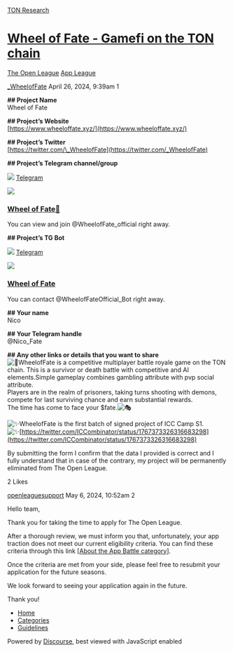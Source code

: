 [TON Research](/)

# [Wheel of Fate - Gamefi on the TON chain](/t/wheel-of-fate-gamefi-on-the-ton-chain/13901)

[The Open League](/c/the-open-league/app-leaderboard/58)  [App League](/c/the-open-league/app-leaderboard/58) 

    

[\_WheelofFate](https://tonresear.ch/u/_WheelofFate)  April 26, 2024, 9:39am  1

**\## Project Name**  
Wheel of Fate

**\## Project’s Website**  
[https://www.wheeloffate.xyz/](https://www.wheeloffate.xyz/)

**\## Project’s Twitter**  
[https://twitter.com/\_WheelofFate](https://twitter.com/_WheelofFate)

**\## Project’s Telegram channel/group**

![](https://telegram.org/img/website_icon.svg?4) [Telegram](https://t.me/WheelofFate_official)

![](https://tonresear.ch/uploads/default/original/2X/5/50804441bda07da2cf9f492729b7e12ea32274c3.jpeg)

### [Wheel of Fate💢](https://t.me/WheelofFate_official)

You can view and join @WheelofFate\_official right away.

**\## Project’s TG Bot**

![](https://telegram.org/img/website_icon.svg?4) [Telegram](https://t.me/WheelofFateOfficial_Bot)

![](https://tonresear.ch/uploads/default/original/2X/3/3646dc0d4c998b0e75ce7cf1efd5a6bb54fd138b.jpeg)

### [Wheel of Fate](https://t.me/WheelofFateOfficial_Bot)

You can contact @WheelofFateOfficial\_Bot right away.

**\## Your name**  
Nico

**\## Your Telegram handle**  
@Nico\_Fate

**\## Any other links or details that you want to share**  
![:anger:](https://tonresear.ch/images/emoji/twitter/anger.png?v=12 ":anger:")WheelofFate is a competitive multiplayer battle royale game on the TON chain. This is a survivor or death battle with competitive and AI elements.Simple gameplay combines gambling attribute with pvp social attribute.  
Players are in the realm of prisoners, taking turns shooting with demons, compete for last surviving chance and earn substantial rewards.  
The time has come to face your $fate.![:performing_arts:](https://tonresear.ch/images/emoji/twitter/performing_arts.png?v=12 ":performing_arts:")

![:sparkles:](https://tonresear.ch/images/emoji/twitter/sparkles.png?v=12 ":sparkles:")WheelofFate is the first batch of signed project of ICC Camp S1.  
![:sparkles:](https://tonresear.ch/images/emoji/twitter/sparkles.png?v=12 ":sparkles:")[https://twitter.com/ICCombinator/status/1767373326316683298](https://twitter.com/ICCombinator/status/1767373326316683298)

By submitting the form I confirm that the data I provided is correct and I fully understand that in case of the contrary, my project will be permanently eliminated from The Open League.

  2 Likes

[openleaguesupport](https://tonresear.ch/u/openleaguesupport) May 6, 2024, 10:52am  2

Hello team,

Thank you for taking the time to apply for The Open League.

After a thorough review, we must inform you that, unfortunately, your app traction does not meet our current eligibility criteria. You can find these criteria through this link \[[About the App Battle category](https://tonresear.ch/t/about-the-app-battle-category/1275)\].

Once the criteria are met from your side, please feel free to resubmit your application for the future seasons.

We look forward to seeing your application again in the future.

Thank you!

 

*   [Home](/)
*   [Categories](/categories)
*   [Guidelines](/guidelines)

Powered by [Discourse](https://www.discourse.org), best viewed with JavaScript enabled